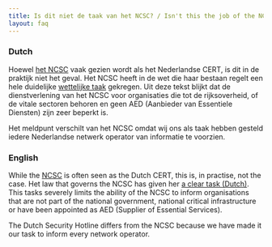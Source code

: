```yaml
---
title: Is dit niet de taak van het NCSC? / Isn't this the job of the NCSC?
layout: faq
---
```


### Dutch

Hoewel [het NCSC](https://www.ncsc.nl) vaak gezien wordt als het Nederlandse CERT, is dit in de praktijk niet het geval. Het NCSC heeft in de wet die haar bestaan regelt een hele duidelijke [wettelijke taak](https://www.ncsc.nl/over-ncsc/wettelijke-taak) gekregen. Uit deze tekst blijkt dat de dienstverlening van het NCSC voor organisaties die tot de rijksoverheid, of de vitale sectoren behoren en geen AED (Aanbieder van Essentiele Diensten) zijn zeer beperkt is.

Het meldpunt verschilt van het NCSC omdat wij ons als taak hebben gesteld iedere Nederlandse netwerk operator van informatie te voorzien.

### English

While the [NCSC](https://www.ncsc.nl) is often seen as the Dutch CERT, this is, in practise, not the case. Het law that governs the NCSC has given her [a clear task (Dutch)](https://www.ncsc.nl/over-ncsc/wettelijke-taak). This tasks severely limits the ability of the NCSC to inform organisations that are not part of the national government, national critical infrastructure or have been appointed as AED (Supplier of Essential Services).

The Dutch Security Hotline differs from the NCSC because we have made it our task to inform every network operator.